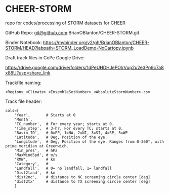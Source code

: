 # CHEER-STORM
repo for codes/processing of STORM datasets for CHEER

GitHub Repo: git@github.com:BrianOBlanton/CHEER-STORM.git

Binder Notebook: 
https://mybinder.org/v2/gh/BrianOBlanton/CHEER-STORM/HEAD?labpath=STORM_LoadDemo-NoCartopy.ipynb

Draft track files in CoPe Google Drive: 

https://drive.google.com/drive/folders/1dPeUHDHJePOlrVup2u2e3Pp9c7a8x88U?usp=share_link

Trackfile naming: 
```
<Region>_<Climate>_<EnsembleSetNumber>_<AbsoluteStormNumber>.csv
```

Track file header: 
```
cols=[
    'Year',       # Starts at 0
    'Month', 
    'TC_number',  # For every year; starts at 0.
    'Time_step',  # 3-hr, For every TC; starts at 0.
    'Basin_ID',   # 0=EP, 1=NA, 2=NI, 3=SI, 4=SP, 5=WP
    'Latitude',   # Deg, Position of the eye.
    'Longitude',  # Deg, Position of the eye. Ranges from 0-360°, with prime meridian at Greenwich.
    'Min_pres',   # hPa
    'MaxWindSpd', # m/s
    'RMW',        # km
    'Category',   #
    'Landfall',   # 0= no landfall, 1= landfall
    'Dist2land',  # km
    'dist2nc',    # distance to NC screening circle center [deg]
    'dist2tx'     # distance to TX screening circle center [deg]
    ]
```

